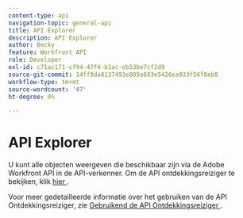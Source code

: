 ```yaml
---
content-type: api
navigation-topic: general-api
title: API Explorer
description: API Explorer
author: Becky
feature: Workfront API
role: Developer
exl-id: c71ac171-cf94-47f4-b1ac-eb53be7cf2d9
source-git-commit: 14ff8da8137493e805e683e5426ea933f56f8eb8
workflow-type: tm+mt
source-wordcount: '47'
ht-degree: 0%

---
```



# API Explorer

U kunt alle objecten weergeven die beschikbaar zijn via de Adobe Workfront API in de API-verkenner. Om de API ontdekkingsreiziger te bekijken, klik [ hier ](https://developer.adobe.com/workfront/api-explorer/).

Voor meer gedetailleerde informatie over het gebruiken van de API Ontdekkingsreiziger, zie [ Gebruikend de API Ontdekkingsreiziger ](../../wf-api/general/using-api-explorer.md).
